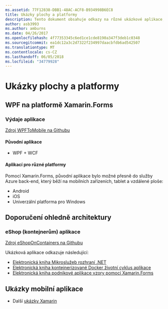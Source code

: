 ```yaml
---
ms.assetid: 77F12838-DBB1-48AC-ACF8-B934998B6EC8
title: Ukázky plochy a platformy
description: Tento dokument obsahuje odkazy na různé ukázkové aplikace, které přenesené spustit jako aplikací pro víc platforem pomocí Xamarinu.
author: asb3993
ms.author: amburns
ms.date: 04/26/2017
ms.openlocfilehash: 4f77353345c6ed1ce1cde8190a347f3deb1c0348
ms.sourcegitcommit: ea1dc12a3c2d7322f234997daacbfdb6ad542507
ms.translationtype: MT
ms.contentlocale: cs-CZ
ms.lasthandoff: 06/05/2018
ms.locfileid: "34779928"
---
```

# <a name="cross-platform-desktop-samples"></a>Ukázky plochy a platformy

## <a name="wpf-to-cross-platform-with-xamarinforms"></a>WPF na platformě Xamarin.Forms

### <a name="expenses-app"></a>Výdaje aplikace

[Zdroj WPFToMobile na Githubu](https://github.com/nishanil/WPFToMobile)

#### <a name="original-app"></a>Původní aplikace

* WPF + WCF

#### <a name="cross-platform-apps"></a>Aplikací pro různé platformy

Pomocí Xamarin.Forms, původní aplikace bylo možné přesně do služby Azure back-end, který běží na mobilních zařízeních, tablet a vzdálené ploše:

* Android
* iOS
* Univerzální platforma pro Windows

## <a name="architecture-guidance"></a>Doporučení ohledně architektury

### <a name="eshop-on-containers-app"></a>eShop (kontejnerům) aplikace

[Zdroj eShopOnContainers na Githubu](https://github.com/dotnet-architecture/eShopOnContainers)

Ukázková aplikace odkazuje následující:

* [Elektronická kniha Mikroslužeb rozhraní .NET](https://aka.ms/microservicesebook)
* [Elektronická kniha kontejnerizované Docker životní cyklus aplikace](https://aka.ms/dockerlifecycleebook)
* [Elektronická kniha podnikové aplikace vzory pomocí Xamarin.Forms](~/xamarin-forms/enterprise-application-patterns/index.md)

## <a name="mobile-app-samples"></a>Ukázky mobilní aplikace

* Další [ukázky Xamarin](https://developer.xamarin.com/samples/)
